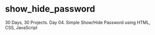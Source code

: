 # show_hide_password
30 Days, 30 Projects. Day 04. Simple Show/Hide Password using HTML, CSS, JavaScript
